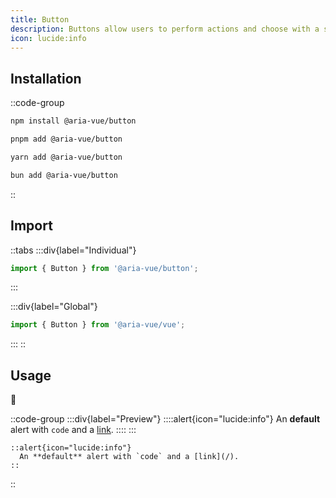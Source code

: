 ```yaml
---
title: Button
description: Buttons allow users to perform actions and choose with a single tap.
icon: lucide:info
---
```


## **Installation**

::code-group
```bash [npm]
npm install @aria-vue/button
```

```bash [pnpm]
pnpm add @aria-vue/button
```

```bash [yarn]
yarn add @aria-vue/button
```

```bash [bun]
bun add @aria-vue/button
```
::

## **Import**

::tabs
  :::div{label="Individual"}
  ```ts
  import { Button } from '@aria-vue/button';
  ```
  :::

  :::div{label="Global"}
  ```ts
  import { Button } from '@aria-vue/vue';
  ```
  :::
::

## **Usage**

🚧

::code-group
  :::div{label="Preview"}
    ::::alert{icon="lucide:info"}
    An **default** alert with `code` and a [link](/).
    ::::
  :::

```mdc [Code]
::alert{icon="lucide:info"}
  An **default** alert with `code` and a [link](/).
::
```
::
